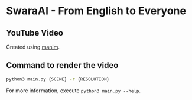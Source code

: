 # SwaraAI - From English to Everyone

## YouTube Video

Created using [manim](https://www.manim.community/).

## Command to render the video

```bash
python3 main.py {SCENE} -r {RESOLUTION}
```

For more information, execute `python3 main.py --help`.
